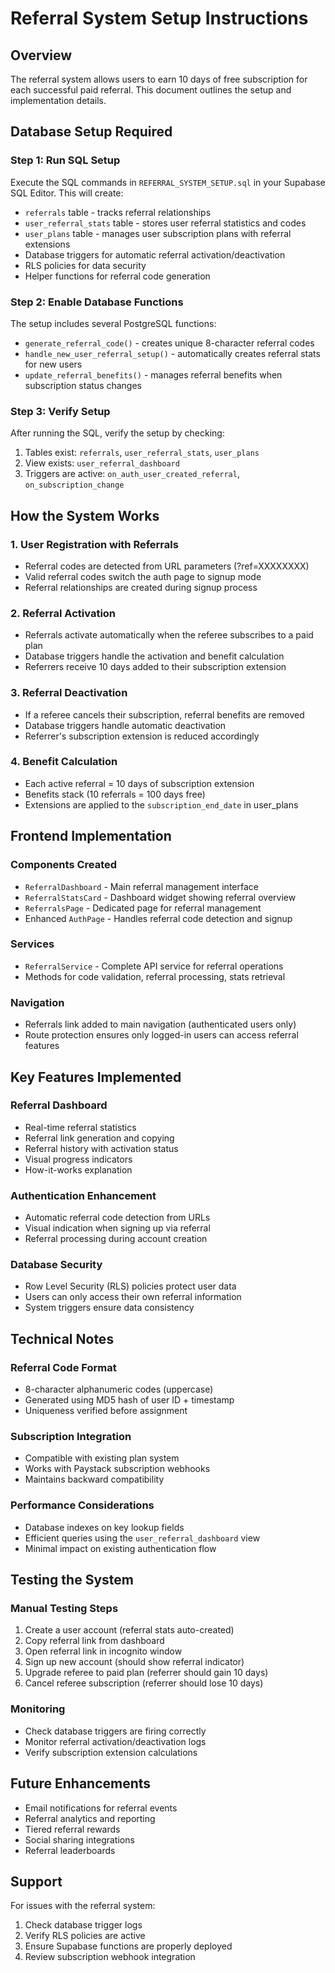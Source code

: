 # Referral System Setup Instructions

## Overview
The referral system allows users to earn 10 days of free subscription for each successful paid referral. This document outlines the setup and implementation details.

## Database Setup Required

### Step 1: Run SQL Setup
Execute the SQL commands in `REFERRAL_SYSTEM_SETUP.sql` in your Supabase SQL Editor. This will create:

- `referrals` table - tracks referral relationships
- `user_referral_stats` table - stores user referral statistics and codes
- `user_plans` table - manages user subscription plans with referral extensions
- Database triggers for automatic referral activation/deactivation
- RLS policies for data security
- Helper functions for referral code generation

### Step 2: Enable Database Functions
The setup includes several PostgreSQL functions:
- `generate_referral_code()` - creates unique 8-character referral codes
- `handle_new_user_referral_setup()` - automatically creates referral stats for new users
- `update_referral_benefits()` - manages referral benefits when subscription status changes

### Step 3: Verify Setup
After running the SQL, verify the setup by checking:
1. Tables exist: `referrals`, `user_referral_stats`, `user_plans`
2. View exists: `user_referral_dashboard`
3. Triggers are active: `on_auth_user_created_referral`, `on_subscription_change`

## How the System Works

### 1. User Registration with Referrals
- Referral codes are detected from URL parameters (?ref=XXXXXXXX)
- Valid referral codes switch the auth page to signup mode
- Referral relationships are created during signup process

### 2. Referral Activation
- Referrals activate automatically when the referee subscribes to a paid plan
- Database triggers handle the activation and benefit calculation
- Referrers receive 10 days added to their subscription extension

### 3. Referral Deactivation
- If a referee cancels their subscription, referral benefits are removed
- Database triggers handle automatic deactivation
- Referrer's subscription extension is reduced accordingly

### 4. Benefit Calculation
- Each active referral = 10 days of subscription extension
- Benefits stack (10 referrals = 100 days free)
- Extensions are applied to the `subscription_end_date` in user_plans

## Frontend Implementation

### Components Created
- `ReferralDashboard` - Main referral management interface
- `ReferralStatsCard` - Dashboard widget showing referral overview
- `ReferralsPage` - Dedicated page for referral management
- Enhanced `AuthPage` - Handles referral code detection and signup

### Services
- `ReferralService` - Complete API service for referral operations
- Methods for code validation, referral processing, stats retrieval

### Navigation
- Referrals link added to main navigation (authenticated users only)
- Route protection ensures only logged-in users can access referral features

## Key Features Implemented

### Referral Dashboard
- Real-time referral statistics
- Referral link generation and copying
- Referral history with activation status
- Visual progress indicators
- How-it-works explanation

### Authentication Enhancement
- Automatic referral code detection from URLs
- Visual indication when signing up via referral
- Referral processing during account creation

### Database Security
- Row Level Security (RLS) policies protect user data
- Users can only access their own referral information
- System triggers ensure data consistency

## Technical Notes

### Referral Code Format
- 8-character alphanumeric codes (uppercase)
- Generated using MD5 hash of user ID + timestamp
- Uniqueness verified before assignment

### Subscription Integration
- Compatible with existing plan system
- Works with Paystack subscription webhooks
- Maintains backward compatibility

### Performance Considerations
- Database indexes on key lookup fields
- Efficient queries using the `user_referral_dashboard` view
- Minimal impact on existing authentication flow

## Testing the System

### Manual Testing Steps
1. Create a user account (referral stats auto-created)
2. Copy referral link from dashboard
3. Open referral link in incognito window
4. Sign up new account (should show referral indicator)
5. Upgrade referee to paid plan (referrer should gain 10 days)
6. Cancel referee subscription (referrer should lose 10 days)

### Monitoring
- Check database triggers are firing correctly
- Monitor referral activation/deactivation logs
- Verify subscription extension calculations

## Future Enhancements
- Email notifications for referral events
- Referral analytics and reporting
- Tiered referral rewards
- Social sharing integrations
- Referral leaderboards

## Support
For issues with the referral system:
1. Check database trigger logs
2. Verify RLS policies are active
3. Ensure Supabase functions are properly deployed
4. Review subscription webhook integration